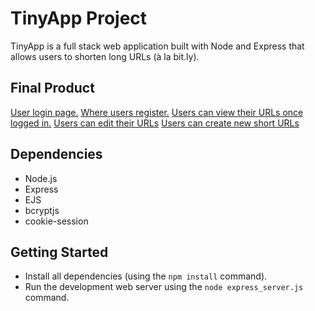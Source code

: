 # TinyApp Project

TinyApp is a full stack web application built with Node and Express that allows users to shorten long URLs (à la bit.ly).

## Final Product

[User login page.](https://github.com/stephsteph123/tinyapp/blob/main/docs/login_page.png)
[Where users register.](https://github.com/stephsteph123/tinyapp/blob/main/docs/reg_page.png)
[Users can view their URLs once logged in.](https://github.com/stephsteph123/tinyapp/blob/main/docs/my_urls.png)
[Users can edit their URLs](https://github.com/stephsteph123/tinyapp/blob/main/docs/edit_long_url.png)
[Users can create new short URLs](https://github.com/stephsteph123/tinyapp/blob/main/docs/create_new_url.png)

## Dependencies

- Node.js
- Express
- EJS
- bcryptjs
- cookie-session

## Getting Started

- Install all dependencies (using the `npm install` command).
- Run the development web server using the `node express_server.js` command.